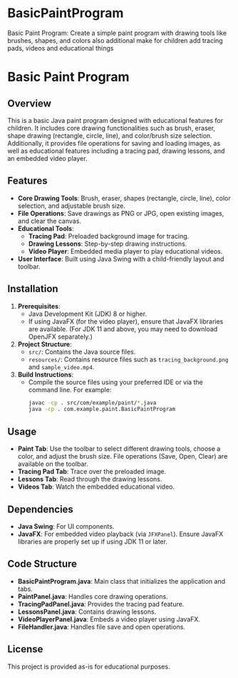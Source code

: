 # BasicPaintProgram
Basic Paint Program: Create a simple paint program with drawing tools like brushes, shapes, and colors also additional make for children add tracing pads, videos and educational things
# Basic Paint Program

## Overview
This is a basic Java paint program designed with educational features for children. It includes core drawing functionalities such as brush, eraser, shape drawing (rectangle, circle, line), and color/brush size selection. Additionally, it provides file operations for saving and loading images, as well as educational features including a tracing pad, drawing lessons, and an embedded video player.

## Features
- **Core Drawing Tools**: Brush, eraser, shapes (rectangle, circle, line), color selection, and adjustable brush size.
- **File Operations**: Save drawings as PNG or JPG, open existing images, and clear the canvas.
- **Educational Tools**:
  - **Tracing Pad**: Preloaded background image for tracing.
  - **Drawing Lessons**: Step-by-step drawing instructions.
  - **Video Player**: Embedded media player to play educational videos.
- **User Interface**: Built using Java Swing with a child-friendly layout and toolbar.

## Installation
1. **Prerequisites**:
   - Java Development Kit (JDK) 8 or higher.
   - If using JavaFX (for the video player), ensure that JavaFX libraries are available. (For JDK 11 and above, you may need to download OpenJFX separately.)
2. **Project Structure**:
   - `src/`: Contains the Java source files.
   - `resources/`: Contains resource files such as `tracing_background.png` and `sample_video.mp4`.
3. **Build Instructions**:
   - Compile the source files using your preferred IDE or via the command line. For example:
     ```bash
     javac -cp . src/com/example/paint/*.java
     java -cp . com.example.paint.BasicPaintProgram
     ```

## Usage
- **Paint Tab**: Use the toolbar to select different drawing tools, choose a color, and adjust the brush size. File operations (Save, Open, Clear) are available on the toolbar.
- **Tracing Pad Tab**: Trace over the preloaded image.
- **Lessons Tab**: Read through the drawing lessons.
- **Videos Tab**: Watch the embedded educational video.

## Dependencies
- **Java Swing**: For UI components.
- **JavaFX**: For embedded video playback (via `JFXPanel`). Ensure JavaFX libraries are properly set up if using JDK 11 or later.

## Code Structure
- **BasicPaintProgram.java**: Main class that initializes the application and tabs.
- **PaintPanel.java**: Handles core drawing operations.
- **TracingPadPanel.java**: Provides the tracing pad feature.
- **LessonsPanel.java**: Contains drawing lessons.
- **VideoPlayerPanel.java**: Embeds a video player using JavaFX.
- **FileHandler.java**: Handles file save and open operations.

## License
This project is provided as-is for educational purposes.
